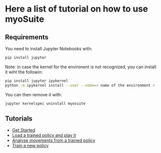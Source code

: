 # Here a list of tutorial on how to use myoSuite

## Requirements
You need to install Jupyter Notebooks with:
``` bash
pip install jupyter
```

Note: in case the kernel for the environent is not recognized, you can install it wiht the followin:

``` bash
pip install jupyter ipykernel
python -m ipykernel install --user --name=< name of the environment >
```
You can then remove it with:
``` bash
jupyter kernelspec uninstall myosuite
```

## Tutorials

- [Get Started](./Get_Started.ipynb)
- [Load a trained policy and play it](./2_Load_policy.ipynb)
- [Analyse movements from a trained policy](./3_Analyse_movements.ipynb)
- [Train a new policy](./4_Train_policy.ipnb)
